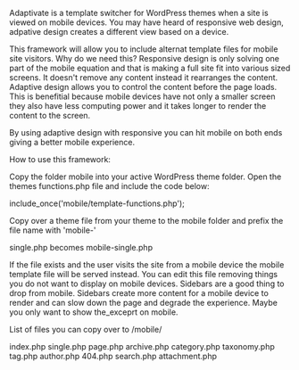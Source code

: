 Adaptivate is a template switcher for WordPress themes when a site is viewed on mobile devices. You may have heard of responsive web design, adpative design creates a different view based on a device. 

This framework will allow you to include alternat template files for mobile site visitors. Why do we need this? Responsive design is only solving one part of the mobile equation and that is making a full site fit into various sized screens. It doesn't remove any content instead it rearranges the content. Adaptive design allows you to control the content before the page loads. This is benefitial because mobile devices have not only a smaller screen they also have less computing power and it takes longer to render the content to the screen.

By using adaptive design with responsive you can hit mobile on both ends giving a better mobile experience.


How to use this framework:

Copy the folder mobile into your active WordPress theme folder.
Open the themes functions.php file and include the code below:

 include_once('mobile/template-functions.php');
 
 
Copy over a theme file from your theme to the mobile folder and prefix the file name with 'mobile-'
 
 single.php becomes mobile-single.php
 
 
 If the file exists and the user visits the site from a mobile device the mobile template file will be served instead. You can edit this file removing things you do not want to display on mobile devices. Sidebars are a good thing to drop from mobile. Sidebars create more content for a mobile device to render and can slow down the page and degrade the experience. Maybe you only want to show the_exceprt on mobile. 
 
List of files you can copy over to /mobile/

 index.php
 single.php
 page.php
 archive.php
 category.php
 taxonomy.php
 tag.php
 author.php
 404.php
 search.php
 attachment.php

